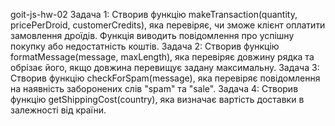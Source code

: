 goit-js-hw-02
Задача 1: Створив функцію makeTransaction(quantity, pricePerDroid, customerCredits), яка перевіряє, чи зможе клієнт оплатити замовлення дроїдів. Функція виводить повідомлення про успішну покупку або недостатність коштів.
Задача 2: Створив функцію formatMessage(message, maxLength), яка перевіряє довжину рядка та обрізає його, якщо довжина перевищує задану максимальну.
Задача 3: Створив функцію checkForSpam(message), яка перевіряє повідомлення на наявність заборонених слів "spam" та "sale".
Задача 4: Створив функцію getShippingCost(country), яка визначає вартість доставки в залежності від країни.
